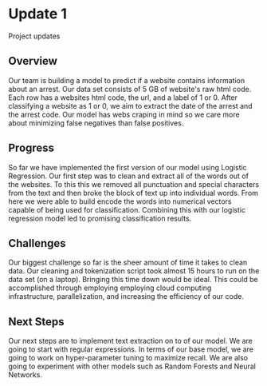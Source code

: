 # Update 1
Project updates

## Overview
Our team is building a model to predict if a website contains information about an arrest. Our data set consists of 5 GB of website's raw html code. Each row has a websites html code, the url, and a label of 1 or 0. After classifying a website as 1 or 0, we aim to extract the date of the arrest and the arrest code. Our model has webs craping in mind so we care more about minimizing false negatives than false positives.


## Progress
So far we have implemented the first version of our model using Logistic Regression. Our first step was to clean and extract all of the words out of the websites. To this this we removed all punctuation and special characters from the text and then broke the block of text up into individual words. From here we were able to build encode the words into numerical vectors capable of being used for classification. Combining this with our logistic regression model led to promising classification results.

## Challenges
Our biggest challenge so far is the sheer amount of time it takes to clean data. Our cleaning and tokenization script took almost 15 hours to run on the data set (on a laptop). Bringing this time down would be ideal. This could be accomplished through employing employing cloud computing infrastructure, parallelization, and increasing the efficiency of our code.

## Next Steps
Our next steps are to implement text extraction on to of our model. We are going to start with regular expressions. In terms of our base model, we are going to work on hyper-parameter tuning to maximize recall. We are also going to experiment with other models such as Random Forests and Neural Networks.
